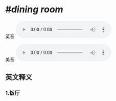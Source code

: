 # ***\#dining room*** 
英音
<audio src="./media/dining-room1_AAC.aac" controls="controls"></audio>

美音
<audio src="./media/dining-room2_AAC.aac" controls="controls"></audio>



  

英文释义
---
### 1.**饭厅**  


